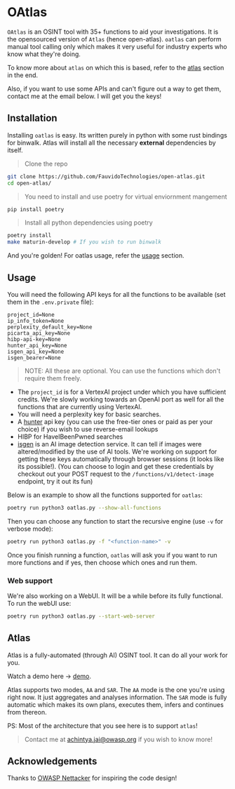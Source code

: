 # OAtlas

`OAtlas` is an OSINT tool with 35+ functions to aid your investigations. It is the opensourced version of `Atlas` (hence open-atlas). `oatlas` can perform manual tool calling only which makes it very useful for industry experts who know what they're doing.

To know more about `atlas` on which this is based, refer to the [atlas](#atlas) section in the end.

Also, if you want to use some APIs and can't figure out a way to get them, contact me at the email below. I will get you the keys!

## Installation

Installing `oatlas` is easy. Its written purely in python with some rust bindings for binwalk. Atlas will install all the necessary **external** dependencies by itself.

> Clone the repo

```sh
git clone https://github.com/FauvidoTechnologies/open-atlas.git
cd open-atlas/
```

> You need to install and use poetry for virtual enviornment mangement

```sh
pip install poetry
```
> Install all python dependencies using poetry

```sh
poetry install
make maturin-develop # If you wish to run binwalk
```

And you're golden! For oatlas usage, refer the [usage](#usage) section.

## Usage

You will need the following API keys for all the functions to be available (set them in the `.env.private` file):

```
project_id=None
ip_info_token=None
perplexity_default_key=None
picarta_api_key=None
hibp-api-key=None
hunter_api_key=None
isgen_api_key=None
isgen_bearer=None
```

> NOTE: All these are optional. You can use the functions which don't require them freely.

- The `project_id` is for a VertexAI project under which you have sufficient credits. We're slowly working towards an OpenAI port as well for all the functions that are currently using VertexAI.
- You will need a perplexity key for basic searches.
- A [hunter](https://hunter.io/) api key (you can use the free-tier ones or paid as per your choice) if you wish to use reverse-email lookups
- HIBP for HaveIBeenPwned searches
- [isgen](https://isgen.ai) is an AI image detection service. It can tell if images were altered/modified by the use of AI tools. We're working on support for getting these keys automatically through browser sessions (it looks like its possible!).
(You can choose to login and get these credentials by checkout out your POST request to the `/functions/v1/detect-image` endpoint, try it out its fun)

Below is an example to show all the functions supported for `oatlas`:

```sh
poetry run python3 oatlas.py --show-all-functions
```

Then you can choose any function to start the recursive engine (use `-v` for verbose mode):

```sh
poetry run python3 oatlas.py -f "<function-name>" -v
```

Once you finish running a function, `oatlas` will ask you if you want to run more functions and if yes, then choose which ones and run them.

### Web support

We're also working on a WebUI. It will be a while before its fully functional. To run the webUI use:

```sh
poetry run python3 oatlas.py --start-web-server
```

## Atlas

Atlas is a fully-automated (through AI) OSINT tool. It can do all your work for you.

Watch a demo here -> [demo](https://drive.google.com/file/d/1foBa7mQOJqXcLsD4xpSen7tXMjR2nQ8R/view?usp=drive_link).

Atlas supports two modes, `AA` and `SAR`. The `AA` mode is the one you're using right now. It just aggregates and analyses information. The `SAR` mode is fully automatic which makes its own plans, executes them, infers and continues from thereon.

PS: Most of the architecture that you see here is to support `atlas`!

> Contact me at [achintya.jai@owasp.org](mailto:achintya.jai@owasp.org) if you wish to know more!

## Acknowledgements

Thanks to [OWASP Nettacker](https://github.com/OWASP/Nettacker) for inspiring the code design!
